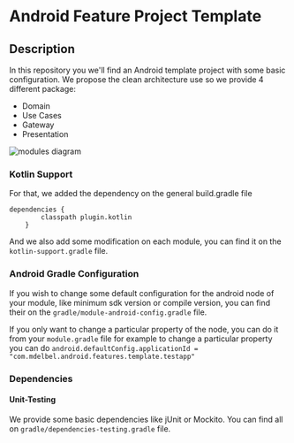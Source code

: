 # Android Feature Project Template

## Description
In this repository you we'll find an Android template project with some basic configuration.
We propose the clean architecture use so we provide 4 different package:
- Domain
- Use Cases
- Gateway
- Presentation

![modules diagram](https://www.draw.io/?lightbox=1&highlight=0000ff&edit=_blank&layers=1&nav=1&title=Template%3A%20Modules#R7Vhbb9owFP41PFIlcQjwOKDtqmkSajdtfXSISawmceaYEvrrd%2BJL7qi0nVSqlYfW%2Fs7xsc%2F5Pl9ghJZJcc1xFn1nAYlHjhUUI7QaOY7tOhP4VyIHhXjzqQJCTgPtVAN39Ilo0NLojgYkbzkKxmJBsza4YWlKNqKFYc7Zvu22ZXF71gyHpAfcbXBs0ItJjf%2BigYg0bnvz2vCV0DDSk88cTxl8vHkIOdulesaUpURZEmzC6CzzCAds34DQ5QgtOWNCtZJiSeKysKZmZpw4mIWO0CISSQwdG5rSfHVksH3KYMiLk1Q0pzsaz5s6gee5LtrObeJPxnqCRxzvzASOF0OsRdaa1%2FuzKzNcJJiHNB2hL2C1sgL%2BylVYCh8Llimb27fFZCuU0W6OFKQQYxzTUEeVbtV80Ar1f7kq3wA%2FSJLFWBBjgJz9rjNgWY11CtmoYi44e6gkI5EIZ6VfUoTlZrnID3kSX2QgEynCJgXskfBtLCWxpVBstNhHVJA7cC4j7GE8YKVpyWLGAZLqQguIHFDgrQNvWSr05rJLtnVpVhtwJeC3iLFP4t%2BAIGd64bmDKjC0Eg7lbUBaFdeEJUTwA7ho60zLVO99pLfSvt5GnoMUFjV2kOtpR6w3b1hFrlUIDS3EE0Xp9ES5YgkG2XU5NDSVZ4WsjcC%2BoXFmqX614R0NrFlOBWVlTZUkB%2Fhv8DvEZo%2BTJr0jB23lZ4BMNVPD05If46kzs%2F8BociuzsNDm%2BIGp7Zn9TmdW2%2Bn9Onhamaz5Y33Lb%2B9vZn59%2F4tGs97tP7MYf9aS5zDvfF%2FcdsjcoDuF3BbXcLvRq5ZQIPdNSc5ZIQlIZ%2F0nkyva3cP43cnt%2F9MuIa7d48Pn7yezqtzfrz2b1p5JHc4JWnwpXygQ49lBKq8AKRZwwDnEQn6RJGCivKlYun2faO9KowiZO9g5FD21oRTyLDkUfmnkK0MBOee7t6bOcqODFZ5ymBVrxtMpUeC3reJ3m2bsx3fkOdvNAEPXGKGDj5m%2BpoY4pwTeNHSx%2Fa6hkjX4daMwoqPveEmTkc2Kh09qPkloRPHcZ8JpPLtBZISrFJ8gyrRh1Olc1ayNMd1U5fH9fupzZdo0%2F1w2pyelzats9PmtCMp77XaRM8EerU2oVv%2FwqTc69%2Fw0OVf)

### Kotlin Support
For that, we added the dependency on the general build.gradle file
```
dependencies {
        classpath plugin.kotlin
    }
```
And we also add some modification on each module, you can find it on the `kotlin-support.gradle` file.


### Android Gradle Configuration
If you wish to change some default configuration for the android node of your module, like minimum sdk version or compile version, you can find their on the `gradle/module-android-config.gradle` file.

If you only want to change a particular property of the node, you can do it from your `module.gradle` file for example to change a particular property you can do `android.defaultConfig.applicationId = "com.mdelbel.android.features.template.testapp"`

### Dependencies
#### Unit-Testing
We provide some basic dependencies like jUnit or Mockito. You can find all on `gradle/dependencies-testing.gradle` file.